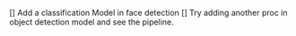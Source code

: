 [] Add a classification Model in face detection
[] Try adding another proc in object detection model and see the pipeline. 
